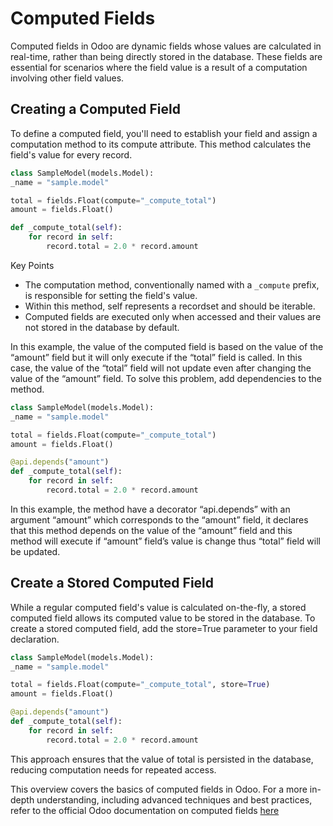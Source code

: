 # Computed Fields

Computed fields in Odoo are dynamic fields whose values are calculated in real-time, rather than being directly stored in the database. These fields are essential for scenarios where the field value is a result of a computation involving other field values.

## Creating a Computed Field

To define a computed field, you'll need to establish your field and assign a computation method to its compute attribute. This method calculates the field's value for every record.

```python
class SampleModel(models.Model):
_name = "sample.model"

total = fields.Float(compute="_compute_total")
amount = fields.Float()

def _compute_total(self):
    for record in self:
        record.total = 2.0 * record.amount
```

Key Points

- The computation method, conventionally named with a `_compute` prefix, is responsible for setting the field's value.
- Within this method, self represents a recordset and should be iterable.
- Computed fields are executed only when accessed and their values are not stored in the database by default.

In this example, the value of the computed field is based on the value of the “amount” field but it will only execute if the “total” field is called. In this case, the value of the “total” field will not update even after changing the value of the “amount” field. To solve this problem, add dependencies to the method.

```python
class SampleModel(models.Model):
_name = "sample.model"

total = fields.Float(compute="_compute_total")
amount = fields.Float()

@api.depends("amount")
def _compute_total(self):
    for record in self:
        record.total = 2.0 * record.amount
```

In this example, the method have a decorator “api.depends” with an argument “amount” which corresponds to the “amount” field, it declares that this method depends on the value of the “amount” field and this method will execute if “amount” field’s value is change thus “total” field will be updated.

## Create a Stored Computed Field

While a regular computed field's value is calculated on-the-fly, a stored computed field allows its computed value to be stored in the database. To create a stored computed field, add the store=True parameter to your field declaration.

```python
class SampleModel(models.Model):
_name = "sample.model"

total = fields.Float(compute="_compute_total", store=True)
amount = fields.Float()

@api.depends("amount")
def _compute_total(self):
    for record in self:
        record.total = 2.0 * record.amount
```

This approach ensures that the value of total is persisted in the database, reducing computation needs for repeated access.

This overview covers the basics of computed fields in Odoo. For a more in-depth understanding, including advanced techniques and best practices, refer to the official Odoo documentation on computed fields [here](https://www.odoo.com/documentation/17.0/developer/tutorials/getting_started/09_compute_onchange.html#)
